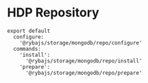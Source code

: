 
# HDP Repository

    export default
      configure:
        '@rybajs/storage/mongodb/repo/configure'
      commands:
        'install':
          '@rybajs/storage/mongodb/repo/install'
        'prepare':
          '@rybajs/storage/mongodb/repo/prepare'
